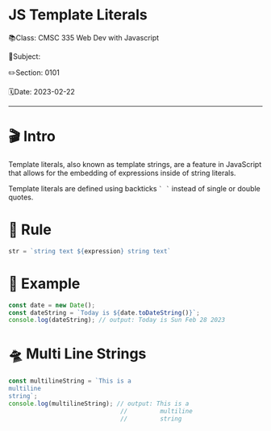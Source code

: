 # JS Template Literals

📚Class: CMSC 335 Web Dev with Javascript

📘Subject: <a href="https://github.com/lamula21/cheat-sheets/blob/main/"></a>

✏️Section: 0101

🗓️Date: 2023-02-22

---

# 🎬 Intro 
Template literals, also known as template strings, are a feature in JavaScript that allows for the embedding of expressions inside of string literals. 

Template literals are defined using backticks `` ` ` `` instead of single or double quotes.

# 📏 Rule
```js
str = `string text ${expression} string text`
```

#  🔭 Example
```javascript
const date = new Date();
const dateString = `Today is ${date.toDateString()}`;
console.log(dateString); // output: Today is Sun Feb 28 2023
```

# 🛸 Multi Line Strings
```js
const multilineString = `This is a
multiline
string`;
console.log(multilineString); // output: This is a
                               //         multiline
                               //         string
```